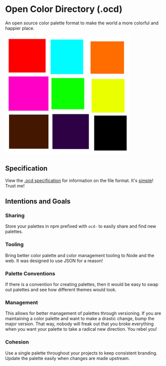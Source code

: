 # Open Color Directory (.ocd)

An open source color palette format to make the world a more colorful and happier place.

![Image of colors](ocd.png)

## Specification

View the [.ocd specification](ocd-spec.md) for information on the file format. It's [simple](examples/simple.ocd)! Trust me!

## Intentions and Goals

### Sharing

Store your palettes in npm prefixed with `ocd-` to easily share and find new palettes.

### Tooling

Bring better color palette and color management tooling to Node and the web. It was designed to use JSON for a reason!

### Palette Conventions

If there is a convention for creating palettes, then it would be easy to swap out palettes and see how different themes would look.

### Management

This allows for better management of palettes through versioning. If you are maintaining a color palette and want to make a drastic change, bump the major version. That way, nobody will freak out that you broke everything when you want your palette to take a radical new direction. You rebel you!

### Cohesion

Use a single palette throughout your projects to keep consistent branding. Update the palette easily when changes are made upstream.
